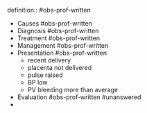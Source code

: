 definition:: #obs-prof-written

- Causes #obs-prof-written
- Diagnosis #obs-prof-written
- Treatment #obs-prof-written
- Management #obs-prof-written
- Presentation #obs-prof-written
	- recent delivery
	- placenta not delivered
	- pulse raised
	- BP low
	- PV bleeding more than average
- Evaluation #obs-prof-written #unanswered
-
